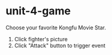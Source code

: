# unit-4-game

Choose your favorite Kongfu Movie Star. 
1. Click fighter's picture
2. Click "Attack" button to trigger event
